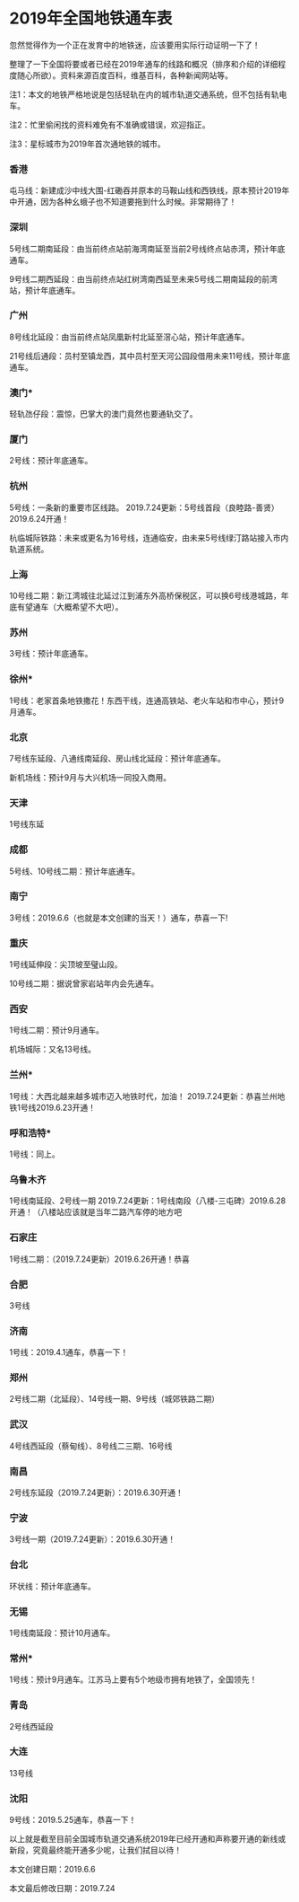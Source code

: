 # 2019年全国地铁通车表

忽然觉得作为一个正在发育中的地铁迷，应该要用实际行动证明一下了！

整理了一下全国将要或者已经在2019年通车的线路和概况（排序和介绍的详细程度随心所欲）。资料来源百度百科，维基百科，各种新闻网站等。

注1：本文的地铁严格地说是包括轻轨在内的城市轨道交通系统，但不包括有轨电车。

注2：忙里偷闲找的资料难免有不准确或错误，欢迎指正。

注3：星标城市为2019年首次通地铁的城市。

### 香港

屯马线：新建成沙中线大围-红磡吞并原本的马鞍山线和西铁线，原本预计2019年中开通，因为各种幺蛾子也不知道要拖到什么时候。非常期待了！

### 深圳

5号线二期南延段：由当前终点站前海湾南延至当前2号线终点站赤湾，预计年底通车。

9号线二期西延段：由当前终点站红树湾南西延至未来5号线二期南延段的前湾站，预计年底通车。

### 广州

8号线北延段：由当前终点站凤凰新村北延至滘心站，预计年底通车。

21号线后通段：员村至镇龙西，其中员村至天河公园段借用未来11号线，预计年底通车。

### 澳门*

轻轨氹仔段：震惊，巴掌大的澳门竟然也要通轨交了。

### 厦门

2号线：预计年底通车。

### 杭州

5号线：一条新的重要市区线路。
2019.7.24更新：5号线首段（良睦路-善贤）2019.6.24开通！

杭临城际铁路：未来或更名为16号线，连通临安，由未来5号线绿汀路站接入市内轨道系统。

### 上海

10号线二期：新江湾城往北延过江到浦东外高桥保税区，可以换6号线港城路，年底有望通车（大概希望不大吧）。

### 苏州

3号线：预计年底通车。

### 徐州*

1号线：老家首条地铁撒花！东西干线，连通高铁站、老火车站和市中心，预计9月通车。

### 北京

7号线东延段、八通线南延段、房山线北延段：预计年底通车。

新机场线：预计9月与大兴机场一同投入商用。

### 天津

1号线东延

### 成都

5号线、10号线二期：预计年底通车。

### 南宁

3号线：2019.6.6（也就是本文创建的当天！）通车，恭喜一下!

### 重庆

1号线延伸段：尖顶坡至璧山段。

10号线二期：据说曾家岩站年内会先通车。

### 西安

1号线二期：预计9月通车。

机场城际：又名13号线。

### 兰州*

1号线：大西北越来越多城市迈入地铁时代，加油！
2019.7.24更新：恭喜兰州地铁1号线2019.6.23开通！

### 呼和浩特*

1号线：同上。

### 乌鲁木齐

1号线南延段、2号线一期
2019.7.24更新：1号线南段（八楼-三屯碑）2019.6.28开通！（八楼站应该就是当年二路汽车停的地方吧

### 石家庄

1号线二期：（2019.7.24更新）2019.6.26开通！恭喜

### 合肥

3号线

### 济南

1号线：2019.4.1通车，恭喜一下！

### 郑州

2号线二期（北延段）、14号线一期、9号线（城郊铁路二期）

### 武汉

4号线西延段（蔡甸线）、8号线二三期、16号线

### 南昌

2号线东延段（2019.7.24更新）：2019.6.30开通！

### 宁波

3号线一期（2019.7.24更新）：2019.6.30开通！

### 台北

环状线：预计年底通车。

### 无锡

1号线南延段：预计10月通车。

### 常州*

1号线：预计9月通车。江苏马上要有5个地级市拥有地铁了，全国领先！

### 青岛

2号线西延段

### 大连

13号线

### 沈阳

9号线：2019.5.25通车，恭喜一下！

以上就是截至目前全国城市轨道交通系统2019年已经开通和声称要开通的新线或新段，究竟最终能开通多少呢，让我们拭目以待！

本文创建日期：2019.6.6

本文最后修改日期：2019.7.24
